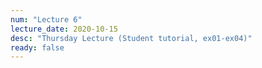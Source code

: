 ```yaml
---
num: "Lecture 6"
lecture_date: 2020-10-15
desc: "Thursday Lecture (Student tutorial, ex01-ex04)"
ready: false
---
```



<div style="display:none;">https://ucsb-cs156.github.io/f20/lectures/lect06
</div>


